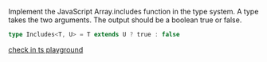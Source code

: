 Implement the JavaScript Array.includes function in the type system. A type takes the two arguments. The output should be a boolean true or false.

```typescript
type Includes<T, U> = T extends U ? true : false
```

[check in ts playground](https://www.typescriptlang.org/play?#code/C4TwDgpgBAkgdgYwDYFcAmEDOAeAKgGigFUA+KAXilyggA9gI41NioB+KYAJxWgC4oAMwCGSTBABQoSFACWmAAqykSYVwCyjCrESoMOANoByANJrMRwkYCimWWnmzLUIwHVhAWxQpnRgMrCcMCBwkYAulYAIrIA9kZkAPQJNLSQCAxonDFQAEbQAAYiYhD5QA)
